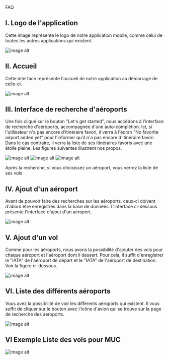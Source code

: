 FAQ
## I. Logo de l'application
Cette image représente le logo de notre application mobile, comme celui de toutes les autres applications qui existent.

![image alt](https://github.com/chrisvaldes/airportFlights/blob/main/logo.jpg?raw=true)

## II. Accueil
Cette interface représente l'accueil de notre application au démarrage de celle-ci.

![image alt](https://github.com/chrisvaldes/airportFlights/blob/main/acceuil.jpg?raw=true)

## III. Interface de recherche d'aéroports
Une fois cliqué sur le bouton "Let's get started", nous accédons à l'interface de recherche d'aéroports, accompagnée d'une auto-complétion. Ici, si l'utilisateur n'a pas encore d'itinéraire favori, il verra à l'écran "No favorite airport added yet" pour l'informer qu'il n'a pas encore d'itinéraire favori. Dans le cas contraire, il verra la liste de ses itinéraires favoris avec une étoile pleine. Les figures suivantes illustrent nos propos.

![image alt](https://github.com/chrisvaldes/airportFlights/blob/main/recherchesansfavories.jpg?raw=true) ![image alt](https://github.com/chrisvaldes/airportFlights/blob/main/filtrageaeroport.jpg?raw=true)
![image alt](https://github.com/chrisvaldes/airportFlights/blob/main/recherchefavories.jpg?raw=true)

Après la recherche, si vous choisissez un aéroport, vous verrez la liste de ses vols

## IV. Ajout d'un aéroport
Avant de pouvoir faire des recherches sur les aéroports, ceux-ci doivent d'abord être enregistrés dans la base de données. L'interface ci-dessous présente l'interface d'ajout d'un aéroport.

![image alt](https://github.com/chrisvaldes/airportFlights/blob/main/creationaeroport.jpg?raw=true)

## V. Ajout d'un vol
Comme pour les aéroports, nous avons la possibilité d'ajouter des vols pour chaque aéroport et l'aéroport dont il dessert. Pour cela, il suffit d'enregistrer le "IATA" de l'aéroport de départ et le "IATA" de l'aéroport de destination. Voir la figure ci-dessous.

![image alt](https://github.com/chrisvaldes/airportFlights/blob/main/creationvol.jpg?raw=true)

## VI. Liste des différents aéroports
Vous avez la possibilité de voir les différents aéroports qui existent. Il vous suffit de cliquer sur le bouton avec l'icône d'avion qui se trouve sur la page de recherche des aéroports.

![image alt](https://github.com/chrisvaldes/airportFlights/blob/main/listea%C3%A9roports.jpg?raw=true)

## VI Exemple Liste des vols pour MUC

![image alt](https://github.com/chrisvaldes/airportFlights/blob/main/listevolMUC.jpg?raw=true)













